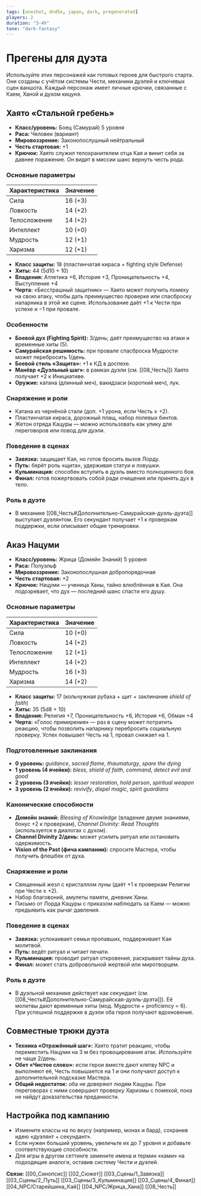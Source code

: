 ```yaml
---
tags: [oneshot, dnd5e, japan, dark, pregenerated]
players: 2
duration: "3-4h"
tone: "dark-fantasy"
---
```


# Прегены для дуэта
Используйте этих персонажей как готовых героев для быстрого старта. Они созданы с учётом системы Чести, механики дуэлей и ключевых сцен ваншота. Каждый персонаж имеет личные крючки, связанные с Каем, Ханой и духом кицунэ.

## Хаято «Стальной гребень»
- **Класс/уровень:** Боец (Самурай) 5 уровня
- **Раса:** Человек (вариант)
- **Мировоззрение:** Законопослушный нейтральный
- **Честь стартовая:** +1
- **Крючок:** Хаято служил телохранителем отца Кая и винит себя за давнее поражение. Он видит в миссии шанс вернуть честь рода.

### Основные параметры
| Характеристика | Значение |
| --- | --- |
| Сила | 16 (+3) |
| Ловкость | 14 (+2) |
| Телосложение | 14 (+2) |
| Интеллект | 10 (+0) |
| Мудрость | 12 (+1) |
| Харизма | 12 (+1) |

- **Класс защиты:** 18 (пластинчатая кираса + fighting style Defense)
- **Хиты:** 44 (5d10 + 10)
- **Владения:** Атлетика +6, История +3, Проницательность +4, Выступление +4
- **Черта:** «Бесстрашный защитник» — Хаято может получить помеху на свою атаку, чтобы дать преимущество проверке или спасброску напарника в этой же сцене. Использование даёт +1 к Чести при успехе и −1 при провале.

### Особенности
- **Боевой дух (Fighting Spirit):** 3/день; даёт преимущество на атаки и временные хиты (5).
- **Самурайская решимость:** при провале спасброска Мудрости может перебросить 1/день.
- **Боевой стиль «Защита»:** +1 к КД в доспехе.
- **Манёвр «Дуэльный шаг»:** в рамках дуэли (см. [[08_Честь]]) Хаято получает +2 к Инициативе.
- **Оружие:** катана (длинный меч), вакидзаси (короткий меч), лук.

### Снаряжение и роли
- Катана из чернёной стали (доп. +1 урона, если Честь ≥ +2).
- Пластинчатая кираса, дорожный плащ, набор полевых бинтов.
- Жетон отряда Кацуры — можно использовать как улику для переговоров или повод для дуэли.

### Поведение в сценах
- **Завязка:** защищает Кая, но готов бросить вызов Лорду.
- **Путь:** берёт роль «щита», удерживая статуи и ловушки.
- **Кульминация:** способен вступить в дуэль вместо полноценного боя.
- **Финал:** готов пожертвовать собой ради очищения или принять дух в тело.

### Роль в дуэте
- В механике [[08_Честь#Дополнительно-Самурайская-дуэль-дуэта]] выступает дуэлянтом. Его секундант получает +1 к проверкам поддержки, если описывает общие тренировки.

## Акаэ Нацуми
- **Класс/уровень:** Жрица (Домейн Знаний) 5 уровня
- **Раса:** Полуэльф
- **Мировоззрение:** Законопослушная добропорядочная
- **Честь стартовая:** +2
- **Крючок:** Нацуми — ученица Ханы, тайно влюблённая в Кая. Она подозревает, что дух — последний шанс спасти его душу.

### Основные параметры
| Характеристика | Значение |
| --- | --- |
| Сила | 10 (+0) |
| Ловкость | 14 (+2) |
| Телосложение | 12 (+1) |
| Интеллект | 14 (+2) |
| Мудрость | 16 (+3) |
| Харизма | 14 (+2) |

- **Класс защиты:** 17 (кольчужная рубаха + щит + заклинание *shield of faith*)
- **Хиты:** 35 (5d8 + 10)
- **Владения:** Религия +7, Проницательность +6, История +6, Обман +4
- **Черта:** «Голос примирения» — раз в сцену может потратить реакцию, чтобы позволить напарнику перебросить социальную проверку. Успех повышает Честь на 1, провал снижает на 1.

### Подготовленные заклинания
- **0 уровень:** *guidance*, *sacred flame*, *thaumaturgy*, *spare the dying*
- **1 уровень (4 ячейки):** *bless*, *shield of faith*, *command*, *detect evil and good*
- **2 уровень (3 ячейки):** *lesser restoration*, *hold person*, *spiritual weapon*
- **3 уровень (2 ячейки):** *revivify*, *dispel magic*, *spirit guardians*

### Канонические способности
- **Домейн знаний:** *Blessing of Knowledge* (владение двумя знаниями, бонус +2 к проверкам), *Channel Divinity: Read Thoughts* (используется в диалогах с духом).
- **Channel Divinity 2/день:** может усилить ритуал или остановить одержимость.
- **Vision of the Past (фича кампании):** спросите Мастера, чтобы получить флешбек от духа.

### Снаряжение и роли
- Священный жезл с кристаллом луны (даёт +1 к проверкам Религии при Чести ≥ +2).
- Набор благовоний, амулеты памяти, дневник Ханы.
- Письмо от Лорда Кацуры с приказом наблюдать за Каем — можно предъявить как рычаг давления.

### Поведение в сценах
- **Завязка:** успокаивает семьи пропавших, поддерживает Кая молитвой.
- **Путь:** ведёт ритуал и читает печати.
- **Кульминация:** проводит ритуал откровения, раскрывает тайны духа.
- **Финал:** может стать добровольной жертвой или миротворцем.

### Роль в дуэте
- В дуэльной механике действует как секундант (см. [[08_Честь#Дополнительно-Самурайская-дуэль-дуэта]]). Её молитвы дают временные хиты (мод. Мудрости + proficiency = 6). При успешной поддержке в дуэли оба героя получают вдохновение.

## Совместные трюки дуэта
- **Техника «Отражённый шаг»:** Хаято тратит реакцию, чтобы переместить Нацуми на 3 м без провоцирования атак. Используйте не чаще 2/день.
- **Обет «Чистое слово»:** если герои вместе дают клятву NPC и выполняют её, Честь повышается на 1 и они получают доступ к дополнительной подсказке Мастера.
- **Общий недостаток:** оба не доверяют людям Кацуры. При переговорах с ними совершают проверку Харизмы с помехой, пока не найдут доказательства преданности.

## Настройка под кампанию
- Измените классы на по вкусу (например, монах и бард), сохранив идею «дуэлянт + секундант».
- Если нужен больший уровень, увеличьте их до 7 уровня и добавьте соответствующие способности.
- Для игры в другом сеттинге замените имена и термин «ками» на подходящие аналоги, оставив систему Чести и дуэлей.

**Связи:** [[00_Синопсис]] [[02_Сюжет]] [[03_Сцены/1_Завязка]] [[03_Сцены/2_Путь]] [[03_Сцены/3_Кульминация]] [[03_Сцены/4_Финал]] [[04_NPC/Старейшина_Кай]] [[04_NPC/Жрица_Хана]] [[08_Честь]]
